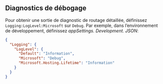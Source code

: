 ## <a name="debug-diagnostics"></a>Diagnostics de débogage

Pour obtenir une sortie de diagnostic de routage détaillée, définissez `Logging:LogLevel:Microsoft` sur `Debug`. Par exemple, dans l’environnement de développement, définissez *appSettings. Development. JSON*:

```JSON
{
  "Logging": {
    "LogLevel": {
      "Default": "Information",
      "Microsoft": "Debug",
      "Microsoft.Hosting.Lifetime": "Information"
    }
  }
}